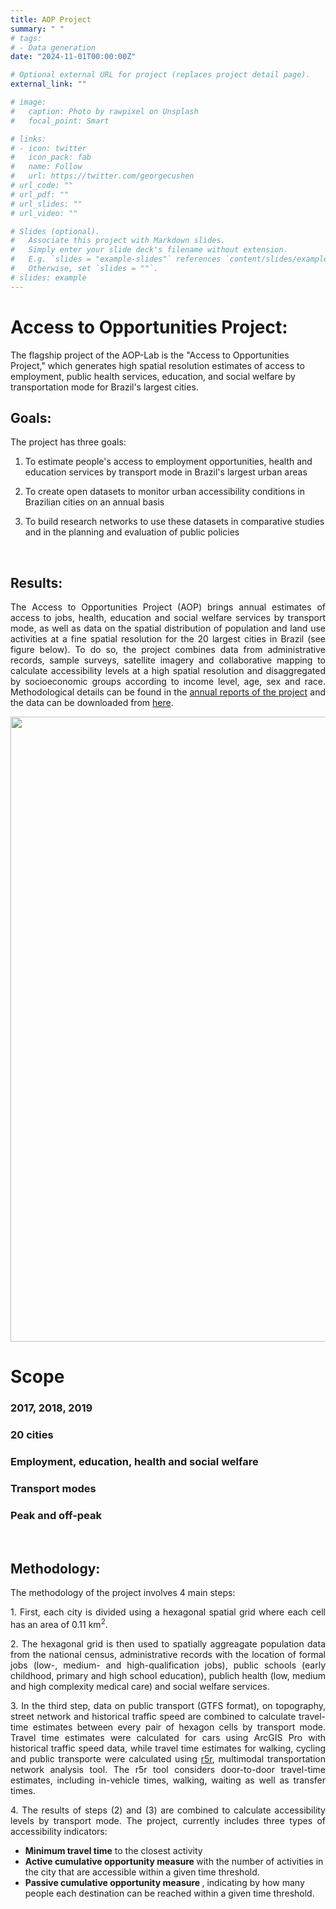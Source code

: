 ```yaml
---
title: AOP Project
summary: " "
# tags:
# - Data generation
date: "2024-11-01T00:00:00Z"

# Optional external URL for project (replaces project detail page).
external_link: ""

# image:
#   caption: Photo by rawpixel on Unsplash
#   focal_point: Smart

# links:
# - icon: twitter
#   icon_pack: fab
#   name: Follow
#   url: https://twitter.com/georgecushen
# url_code: ""
# url_pdf: ""
# url_slides: ""
# url_video: ""

# Slides (optional).
#   Associate this project with Markdown slides.
#   Simply enter your slide deck's filename without extension.
#   E.g. `slides = "example-slides"` references `content/slides/example-slides.md`.
#   Otherwise, set `slides = ""`.
# slides: example
---
```


# Access to Opportunities Project:

The flagship project of the AOP-Lab is the "Access to Opportunities Project," which generates high spatial resolution estimates of access to employment, public health services, education, and social welfare by transportation mode for Brazil's largest cities.

## Goals:
<p align="justify">
The project has three goals:

 1. To estimate people's access to employment opportunities, health and education services by transport mode in Brazil's largest urban areas
 
 2. To create open datasets to monitor urban accessibility conditions in Brazilian cities on an annual basis
 
 3. To build research networks to use these datasets in comparative studies and in the planning and evaluation of public policies
</p>
<br />


## Results:

<p align="justify"> The Access to Opportunities Project (AOP) brings annual estimates of access to jobs, health, education and social welfare services by transport mode, as well as data on the spatial distribution of population and land use activities at a fine spatial resolution for the 20 largest cities in Brazil (see figure below). To do so, the project combines data from administrative records, sample surveys, satellite imagery and collaborative mapping to calculate accessibility levels at a high spatial resolution and disaggregated by socioeconomic groups according to income level, age, sex and race. Methodological details can be found in the <a href="https://www.ipea.gov.br/acessooportunidades/publicacoes/">annual reports of the project</a> and the data can be downloaded from <a href="/acessooportunidades/en/dados/">here</a>.
</p>



<p align="center">
<img align="center" src="/acessooportunidades/img/munis_2017_2019_en.png" width="1000">
</p>




<div class="container">
  <div class="row featurette">
  <div class="col-md-12 section-heading">
    <h1>Scope</h1>
  </div>
  <div class="col-md-12">
  </div>
    <div class="col-sm-12 col-md-6 col-lg-3">
    <div class = "icon"><i class="fas fa-calendar fa-2x"></i></div>
    <h3>2017, 2018, 2019</h3>
  </div>
  <div class="col-sm-12 col-md-6 col-lg-3">
    <div class = "icon"><i class="fas fa-city fa-2x"></i></div>
    <h3>20 cities</h3>
  </div>
  <div class="col-sm-12 col-md-6 col-lg-6">
    <div class = "icon"><i class="fas fa-building fa-2x"></i></div>
    <div class = "icon"><i class="fas fa-school fa-2x"></i></div>
    <div class = "icon"><i class="fas fa-hospital fa-2x"></i></div>
    <div class = "icon"><i class="fas fa-hands-holding-circle fa-2x"></i></div>
    <h3>Employment, education, health and social welfare</h3>
  </div>
    <div class="col-sm-12 col-md-6 col-lg-6">
    <div class = "icon"><i class="fas fa-bus fa-2x"></i></div>
    <div class = "icon"><i class="fas fa-car fa-2x"></i></div>
    <div class = "icon"><i class="fas fa-walking fa-2x"></i></div>
    <div class = "icon"><i class="fas fa-bicycle fa-2x"></i></div>
    <h3>Transport modes</h3>
  </div>
  <div class="col-sm-12 col-md-6 col-lg-5">
    <div class = "icon"><i class="fas fa-clock fa-2x"></i></div>
    <h3>Peak and off-peak</h3>
  </div>
  </div>
  </div>
  
  
<br>

## Methodology:

The methodology of the project involves 4 main  steps:

<p align="justify">
 1. First, each city is divided using a hexagonal spatial grid where each cell has an area of 0.11 km<sup>2</sup>. </p>

<p align="justify"> 
 2. The hexagonal grid is then used to spatially aggreagate population data from the national census, administrative records with the location of formal jobs (low-, medium- and high-qualification jobs), public schools (early childhood, primary and high school education), publich health (low, medium and high complexity medical care) and social welfare services. </p>

<p align="justify"> 
 3. In the third step, data on public transport (GTFS format), on topography, street network and historical traffic speed are combined to calculate travel-time estimates between every pair of hexagon cells by transport mode. Travel time estimates were calculated for cars using ArcGIS Pro with historical traffic speed data, while travel time estimates for walking, cycling and public transporte were calculated using <a href="https://ipeagit.github.io/r5r/" target="_blank">r5r</a>, multimodal transportation network analysis tool. The r5r tool considers door-to-door travel-time estimates, including in-vehicle times, walking, waiting as well as transfer times.</p>

<p align="justify"> 
 4. The results of steps (2) and (3) are combined to calculate accessibility levels by transport mode. The project, currently includes three types of accessibility indicators: </p>

 * <strong>Minimum travel time</strong> to the closest activity
 * <strong>Active cumulative opportunity measure </strong> with the number of activities in the city that are accessible within a given time threshold.
 * <strong>Passive cumulative opportunity measure </strong>, indicating by how many people each destination can be reached within a given time threshold.
